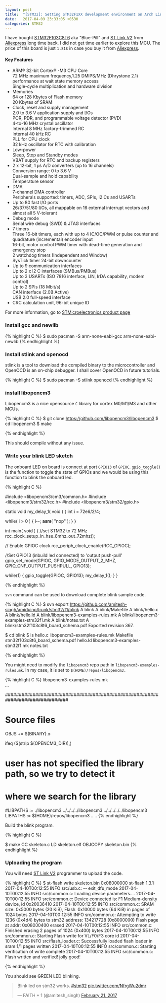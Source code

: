 ```yaml
---
layout: post
title:  "[STM32]: Setting STM32F1XX development environment on Arch Linux - Part 1"
date:   2017-04-09 23:33:05 +0530
categories: STM32
---
```


I have bought [STM32F103C8T6][stm32-link] aka "Blue-Pill" and [ST Link V2][stlinkv2-link] from [Aliexpress][ali-link] long time back. I did not get time earlier to explore this MCU. The price of this board is just `1.81$` in case you buy it from [Aliexpress][stm32-link].

#### Key Features

- ARM® 32-bit Cortex® -M3 CPU Core  
        72 MHz maximum frequency,1.25 DMIPS/MHz (Dhrystone 2.1) performance at wait state memory access  
        Single-cycle multiplication and hardware division  
- Memories  
        64 or 128 Kbytes of Flash memory  
        20 Kbytes of SRAM  
- Clock, reset and supply management  
        2.0 to 3.6 V application supply and I/Os  
        POR, PDR, and programmable voltage detector (PVD)  
        4-to-16 MHz crystal oscillator  
        Internal 8 MHz factory-trimmed RC  
        Internal 40 kHz RC  
        PLL for CPU clock  
        32 kHz oscillator for RTC with calibration  
 - Low-power  
        Sleep, Stop and Standby modes  
        VBAT supply for RTC and backup registers  
- 2 x 12-bit, 1 μs A/D converters (up to 16 channels)  
        Conversion range: 0 to 3.6 V  
        Dual-sample and hold capability  
        Temperature sensor  
- DMA  
        7-channel DMA controller  
        Peripherals supported: timers, ADC, SPIs, I2 Cs and USARTs  
- Up to 80 fast I/O ports  
        26/37/51/80 I/Os, all mappable on 16 external interrupt vectors and almost all 5 V-tolerant  
- Debug mode  
        Serial wire debug (SWD) & JTAG interfaces  
 - 7 timers  
        Three 16-bit timers, each with up to 4 IC/OC/PWM or pulse counter and quadrature (incremental) encoder input  
        16-bit, motor control PWM timer with dead-time generation and emergency stop  
        2 watchdog timers (Independent and Window)  
        SysTick timer 24-bit downcounter  
- Up to 9 communication interfaces  
        Up to 2 x I2 C interfaces (SMBus/PMBus)  
        Up to 3 USARTs (ISO 7816 interface, LIN, IrDA capability, modem control)  
        Up to 2 SPIs (18 Mbit/s)  
        CAN interface (2.0B Active)  
        USB 2.0 full-speed interface  
- CRC calculation unit, 96-bit unique ID    

For more information, go to [STMicroelectronics product page][stmpage-link]
### Install gcc and newlib

{% highlight C %}
$ sudo pacman -S arm-none-eabi-gcc arm-none-eabi-newlib
{% endhighlight %}

### Install stlink and openocd

stlink is a tool to download the compiled binary to the microcontroller
and OpenOCD is an on-chip debugger. I shall cover OpenOCD in future tutorials.

{% highlight C %}
$ sudo pacman -S stlink openocd
{% endhighlight %}

### install libopencm3
Libopencm3 is a nice opensource `C` library for cortex M0/M1/M3 and other MCUs. 

{% highlight C %}
$ git clone https://github.com/libopencm3/libopencm3
$ cd libopencm3
$ make

{% endhighlight %}

This should compile without any issue. 

### Write your blink LED sketch

The onboard LED on board is connect at port `GPIO13` of `GPIOC`.
`gpio_toggle()` is the function to toggle the state of GPIOs and we would be using this function to blink the onboard led.

{% highlight C %}

#include <libopencm3/cm3/common.h>
#include <libopencm3/stm32/rcc.h>
#include <libopencm3/stm32/gpio.h>

static void my_delay_1( void )
{
   int i = 72e6/2/4;

   while( i > 0 )
     {
        i--;
        __asm__( "nop" );
     }
}

int main( void )
{
   //set STM32 to 72 MHz
   rcc_clock_setup_in_hse_8mhz_out_72mhz();

   // Enable GPIOC clock
   rcc_periph_clock_enable(RCC_GPIOC);

   //Set GPIO13 (inbuild led connected) to 'output push-pull'
   gpio_set_mode(GPIOC, GPIO_MODE_OUTPUT_2_MHZ, GPIO_CNF_OUTPUT_PUSHPULL,
                 GPIO13);

   while(1)
     {
        gpio_toggle(GPIOC, GPIO13);
        my_delay_1();
     }
}

{% endhighlight %}

`svn` command can be used to download complete blink sample code.

{% highlight C %}
$ svn export https://github.com/amitesh-singh/amiduino/trunk/stm32/f1/blink
A    blink
A    blink/Makefile
A    blink/hello.c
A    blink/hello.ld
A    blink/libopencm3-examples-rules.mk
A    blink/libopencm3-examples-stm32f1.mk
A    blink/notes.txt
A    blink/stm32f103c8t6_board_schema.pdf
Exported revision 367.


$ cd blink
$ ls
hello.c   libopencm3-examples-rules.mk    Makefile   stm32f103c8t6_board_schema.pdf
hello.ld  libopencm3-examples-stm32f1.mk  notes.txt

{% endhighlight %}

You might need to modify the `libopencm3` repo path in `libopencm3-examples-rules.mk`. In my case, it is set to `$(HOME)/repos/libopencm3.`

{% highlight C %}
libopencm3-examples-rules.mk                                                   
 ...

 ###############################################################################
 # Source files
 
 OBJS     += $(BINARY).o
 
 
 ifeq ($(strip $(OPENCM3_DIR)),)
 # user has not specified the library path, so we try to detect it
 
 # where we search for the library
 #LIBPATHS := ./libopencm3 ../../../../libopencm3 ../../../../../libopencm3
 LIBPATHS := $(HOME)/repos/libopencm3
 ..
 ..
{% endhighlight %}

Build the blink program.

{% highlight C %}

$ make
  CC      skeleton.c
  LD      skeleton.elf
  OBJCOPY skeleton.bin
{% endhighlight %}

### Uploading the program

You will need [ST Link V2][stlinkv2-link] programmer to upload the code. 

{% highlight C %}
$ st-flash write skeleton.bin 0x08000000
st-flash 1.3.1
2017-04-10T00:12:55 INFO src/usb.c: -- exit_dfu_mode
2017-04-10T00:12:55 INFO src/common.c: Loading device parameters....
2017-04-10T00:12:55 INFO src/common.c: Device connected is: F1 Medium-density device, id 0x20036410
2017-04-10T00:12:55 INFO src/common.c: SRAM size: 0x5000 bytes (20 KiB), Flash: 0x10000 bytes (64 KiB) in pages of 1024 bytes
2017-04-10T00:12:55 INFO src/common.c: Attempting to write 1236 (0x4d4) bytes to stm32 address: 134217728 (0x8000000)
Flash page at addr: 0x08000400 erased
2017-04-10T00:12:55 INFO src/common.c: Finished erasing 2 pages of 1024 (0x400) bytes
2017-04-10T00:12:55 INFO src/common.c: Starting Flash write for VL/F0/F3 core id
2017-04-10T00:12:55 INFO src/flash_loader.c: Successfully loaded flash loader in sram
  1/1 pages written
2017-04-10T00:12:55 INFO src/common.c: Starting verification of write complete
2017-04-10T00:12:55 INFO src/common.c: Flash written and verified! jolly good!

{% endhighlight %}

You should see GREEN LED blinking. 

<blockquote class="twitter-video" data-lang="en"><p lang="en" dir="ltr">Blink led on stm32 works. <a href="https://twitter.com/hashtag/stm32?src=hash">#stm32</a> <a href="https://t.co/NfrgWu2dmr">pic.twitter.com/NfrgWu2dmr</a></p>&mdash; FAITH + 1 (@amitesh_singh) <a href="https://twitter.com/amitesh_singh/status/834101989499949057">February 21, 2017</a></blockquote>
<script async src="//platform.twitter.com/widgets.js" charset="utf-8"></script>



[stm32-link]: https://www.aliexpress.com/item/Arm-cortex-m3-stm32f103c8t6-stm32-core-board-development-board/1539984258.html
[ali-link]: http://aliexpress.com
[stlinkv2-link]: https://www.aliexpress.com/item/Free-shipping-Smart-Electronics-ST-LINK-Stlink-ST-Link-V2-Mini-STM8-STM32-Simulator-Download-Programmer/32756146997.html
[stmpage-link]: http://www.st.com/en/microcontrollers/stm32f103c8.html

